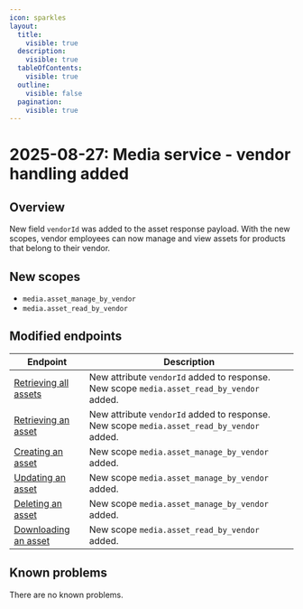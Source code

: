 ```yaml
---
icon: sparkles
layout:
  title:
    visible: true
  description:
    visible: true
  tableOfContents:
    visible: true
  outline:
    visible: false
  pagination:
    visible: true
---
```


# 2025-08-27: Media service - vendor handling added

## Overview

New field `vendorId` was added to the asset response payload. With the new scopes, vendor employees can now manage and view assets for products that belong to their vendor.

## New scopes
- `media.asset_manage_by_vendor`
- `media.asset_read_by_vendor`

## Modified endpoints

| Endpoint                                                                                                                                                                                                                  | Description                   |
|---------------------------------------------------------------------------------------------------------------------------------------------------------------------------------------------------------------------------|-------------------------------|
| [Retrieving all assets](https://developer.emporix.io/api-references/api-guides-and-references/media/media/api-reference/assets#get-media-tenant-assets)                                        | New attribute `vendorId` added to response. New scope `media.asset_read_by_vendor` added. |
| [Retrieving an asset](https://developer.emporix.io/api-references/api-guides-and-references/media/media/api-reference/assets#get-media-tenant-assets-assetid)                                                   | New attribute `vendorId` added to response. New scope `media.asset_read_by_vendor` added. |
| [Creating an asset](https://developer.emporix.io/api-references/api-guides-and-references/media/media/api-reference/assets#post-media-tenant-assets)                                                               | New scope `media.asset_manage_by_vendor` added. |
| [Updating an asset](https://developer.emporix.io/api-references/api-guides-and-references/media/media/api-reference/assets#put-media-tenant-assets-assetid)                                                     | New scope `media.asset_manage_by_vendor` added. |
| [Deleting an asset](https://developer.emporix.io/api-references/api-guides-and-references/media/media/api-reference/assets#delete-media-tenant-assets-assetid)                                                     | New scope `media.asset_manage_by_vendor` added. |
| [Downloading an asset](https://developer.emporix.io/api-references/api-guides-and-references/media/media/api-reference/assets#get-media-tenant-assets-assetid-download)                                                     | New scope `media.asset_read_by_vendor` added. |

## Known problems

There are no known problems.
